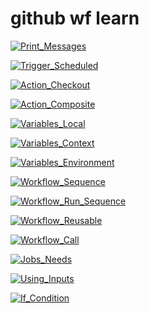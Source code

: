 # github wf learn
[![Print_Messages](https://github.com/Albejr/github-workflow-learn/actions/workflows/1-0-print-message.yaml/badge.svg?branch=main)](https://github.com/Albejr/github-workflow-learn/actions/workflows/1-0-print-message.yaml)

[![Trigger_Scheduled](https://github.com/Albejr/github-workflow-learn/actions/workflows/2-0-trigger-schedule.yaml/badge.svg?branch=main)](https://github.com/Albejr/github-workflow-learn/actions/workflows/2-0-trigger-schedule.yaml)

[![Action_Checkout](https://github.com/Albejr/github-workflow-learn/actions/workflows/3-0-action-checkout.yaml/badge.svg?branch=main)](https://github.com/Albejr/github-workflow-learn/actions/workflows/3-0-action-checkout.yaml)

[![Action_Composite](https://github.com/Albejr/github-workflow-learn/actions/workflows/3-1-action-composite.yaml/badge.svg?branch=main)](https://github.com/Albejr/github-workflow-learn/actions/workflows/3-1-action-composite.yaml)

[![Variables_Local](https://github.com/Albejr/github-workflow-learn/actions/workflows/4-0-variables-local.yaml/badge.svg?branch=main)](https://github.com/Albejr/github-workflow-learn/actions/workflows/4-0-variables-local.yaml)

[![Variables_Context](https://github.com/Albejr/github-workflow-learn/actions/workflows/4-1-variables-context.yaml/badge.svg?branch=main)](https://github.com/Albejr/github-workflow-learn/actions/workflows/4-1-variables-context.yaml)

[![Variables_Environment](https://github.com/Albejr/github-workflow-learn/actions/workflows/4-2-variables-environment.yaml/badge.svg?branch=main)](https://github.com/Albejr/github-workflow-learn/actions/workflows/4-2-variables.yaml)

[![Workflow_Sequence](https://github.com/Albejr/github-workflow-learn/actions/workflows/5-0-workflow-sequence.yaml/badge.svg?branch=main)](https://github.com/Albejr/github-workflow-learn/actions/workflows/5-0-workflow-sequence.yaml)

[![Workflow_Run_Sequence](https://github.com/Albejr/github-workflow-learn/actions/workflows/5-1-workflow-run.yaml/badge.svg?branch=main)](https://github.com/Albejr/github-workflow-learn/actions/workflows/5-1-workflow-run.yaml)

[![Workflow_Reusable](https://github.com/Albejr/github-workflow-learn/actions/workflows/6-0-workflow-reusable.yaml/badge.svg?branch=main)](https://github.com/Albejr/github-workflow-learn/actions/workflows/6-0-workflow-reusable.yaml)

[![Workflow_Call](https://github.com/Albejr/github-workflow-learn/actions/workflows/6-1-workflow-call.yaml/badge.svg?branch=main)](https://github.com/Albejr/github-workflow-learn/actions/workflows/6-1-workflow-call.yaml)

[![Jobs_Needs](https://github.com/Albejr/github-workflow-learn/actions/workflows/7-0-jobs-needs.yaml/badge.svg?branch=main)](https://github.com/Albejr/github-workflow-learn/actions/workflows/7-0-jobs-needs.yaml)

[![Using_Inputs](https://github.com/Albejr/github-workflow-learn/actions/workflows/8-0-inputs.yaml/badge.svg?branch=main)](https://github.com/Albejr/github-workflow-learn/actions/workflows/8-0-inputs.yaml)

[![If_Condition](https://github.com/Albejr/github-workflow-learn/actions/workflows/9-0-condition.yaml/badge.svg?branch=main)](https://github.com/Albejr/github-workflow-learn/actions/workflows/9-0-condition.yaml)